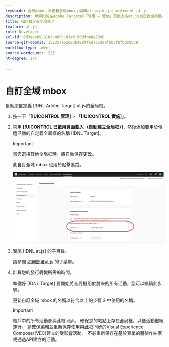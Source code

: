 ```yaml
---
keywords: 全局mbox；自定義全局mbox；編輯at.js;at.js;implement at.js
description: 瞭解如何在Adobe Target的「管理 — 實施」頁面上為at.js自定義全局框。
title: 如何自定義全局框？
feature: at.js
role: Developer
exl-id: 6d3eab89-818c-405c-81af-90dfbede7390
source-git-commit: 152257a52d836a88ffcd76cd9af5b3fbfbdc0839
workflow-type: tm+mt
source-wordcount: '221'
ht-degree: 17%

---
```


# 自訂全域 mbox

幫助您自定義 [!DNL Adobe Target] at.js的全局框。

1. 按一下「**[!UICONTROL 管理]** > 「**[!UICONTROL 實施]**」。

1. 禁用 **[!UICONTROL 已啟用頁面載入（自動建立全局框）]**，然後添加要用於傳遞活動的自定義全局框的名稱 [!DNL Target]。

   >[!IMPORTANT]
   >
   >當您選擇其他全局框時，將自動保存更改。

   此自訂全域 mbox 也用於點擊追蹤。

   ![自定義全局框](/help/main/c-implementing-target/c-implementing-target-for-client-side-web/t-mbox-download/c-understanding-global-mbox/assets/custom-global-mbox.png)

1. 實施 [!DNL at.js] 的子目錄。

   請參閱 [如何部署at.js](/help/main/c-implementing-target/c-implementing-target-for-client-side-web/how-to-deployatjs/how-to-deployatjs.md) 的子菜單。

1. 計算您的發行轉變所需的時間。

   準備好 [!DNL Target] 要開始將全局框用於將來的所有活動，您可以繼續此步驟。

   更新自訂全域 mbox 的名稱以符合以上的步驟 2 中使用的名稱。

   >[!IMPORTANT]
   >
   >帳戶中的所有活動都與此框同步。 確保您的站點上存在全局框，以便活動繼續運行。 請確保編輯並重新保存使用與此框同步的Visual Experience Composer(VEC)建立的受影響活動。 不必重新保存在基於表單的體驗作曲家或通過API建立的活動。

